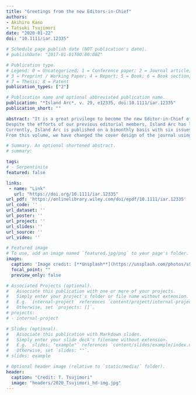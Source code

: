 ```yaml
---
title: "Greetings from the new Editors‐in‐Chief"
authors:
- Akihiro Kano
- Tatsuki Tsujimori
date: "2020-01-22"
doi: "10.1111/iar.12335"

# Schedule page publish date (NOT publication's date).
# publishDate: "2017-01-01T00:00:00Z"

# Publication type.
# Legend: 0 = Uncategorized; 1 = Conference paper; 2 = Journal article;
# 3 = Preprint / Working Paper; 4 = Report; 5 = Book; 6 = Book section;
# 7 = Thesis; 8 = Patent
publication_types: ["2"]

# Publication name and optional abbreviated publication name.
publication: "*Island Arc*, v. 29, e12335, doi:10.1111/iar.12335"
publication_short: ""

abstract: "It is a great privilege to become the new Editor-in-Chief of Island Arc, the official journal of Geological Society of Japan, for the next 4 years. On behalf of the new editorial team, we now would like to express our sincere gratitude to the 2016–2019 editorial board members (Editors-in-Chief, Associate Editors, Editorial Advisory Board members, and editorial office secretaries), reviewers, authors, readers, and all other persons who contributed to Island Arc. 
Despite the efforts of our previous editorial members, Island Arc has lost its momentum. The journal's impact factor has decreased from 1.148 in 2014 to 0.893 in 2018. Consequently, Island Arc is currently ranked 171th of 196 journals in the category 'Geosciences, Multidisciplinary'. This decline in the international rating, however, does not equate to a downturn in the research productivity of the Geological Society members. The 127 year long history of research on the origin and evolution of convergent plate boundaries undertaken by our society members sustains the reputation of our journal. We recognize, however, that we must put in place actions to recuperate the trust from our authors and readers, and, as such, have decided to expand our scope to current topics such as natural hazards, climate changes, origins of life in early Earth, etc.
Currently, Island Arc is published on a bimonthly basis with six issues released per year. It will, however, soon become a non-issued journal, enabling the immediate publication of accepted papers. Each step of the editorial processes will consequently be significantly improved and simplified. Further, authors will be offered Free Access for over two years after publication. Island Arc is in an extraordinary moment of innovation; our main goal is to strengthen our journal towards a much higher international status. Thus, we would like to invite authors to consider submitting forefront manuscripts to our journal, such as those reporting innovative findings and new views, or trends on their way to major breakthrough of geosciences.
From this volume, we have changed the cover design of the journal using a photograph of Mt. Fuji (Fig. 1). There is meaning behind the photo: change and a new start. We look forward to your contributions."

# Summary. An optional shortened abstract.
# summary: 

tags: 
# - Serpentinite
featured: false

links:
 - name: "Link"
   url: "https://doi.org/10.1111/iar.12335"
url_pdf: 'https://onlinelibrary.wiley.com/doi/epdf/10.1111/iar.12335'
url_code: ''
url_dataset: ''
url_poster: ''
url_project: ''
url_slides: ''
url_source: ''
url_video: ''

# Featured image
# To use, add an image named `featured.jpg/png` to your page's folder. 
image: 
  caption: 'Image credit: [**Unsplash**](https://unsplash.com/photos/s9CC2SKySJM)'
  focal_point: ""
  preview_only: false

# Associated Projects (optional).
#   Associate this publication with one or more of your projects.
#   Simply enter your project's folder or file name without extension.
#   E.g. `internal-project` references `content/project/internal-project/index.md`.
#   Otherwise, set `projects: []`.
# projects:
# - internal-project

# Slides (optional).
#   Associate this publication with Markdown slides.
#   Simply enter your slide deck's filename without extension.
#   E.g. `slides: "example"` references `content/slides/example/index.md`.
#   Otherwise, set `slides: ""`.
# slides: example

# Optional header image (relative to `static/media/` folder).
header:
  caption: "Credit: T. Tsujimori"
  image: "headers/2020_Tsujimori_hd-img.jpg"
---
```

